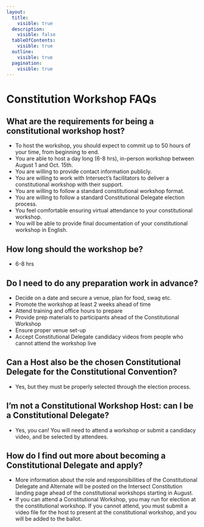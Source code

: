 ```yaml
---
layout:
  title:
    visible: true
  description:
    visible: false
  tableOfContents:
    visible: true
  outline:
    visible: true
  pagination:
    visible: true
---
```


# Constitution Workshop FAQs

## What are the requirements for being a constitutional workshop host?&#x20;

* To host the workshop, you should expect to commit up to 50 hours of your time, from beginning to end.
* You are able to host a day long (6-8 hrs), in-person workshop between August 1 and Oct. 15th.
* You are willing to provide contact information publicly.
* You are willing to work with Intersect’s facilitators to deliver a constitutional workshop with their support.
* You are willing to follow a standard constitutional workshop format.
* You are willing to follow a standard Constitutional Delegate election process.
* You feel comfortable ensuring virtual attendance to your constitutional workshop.
* You will be able to provide final documentation of your constitutional workshop in English.

## **How long should the workshop be?**

* 6-8 hrs

## Do I need to do any preparation work in advance?&#x20;

* Decide on a date and secure a venue, plan for food, swag etc.
* Promote the workshop at least 2 weeks ahead of time
* Attend training and office hours to prepare
* Provide prep materials to participants ahead of the Constitutional Workshop
* Ensure proper venue set-up
* Accept Constitutional Delegate candidacy videos from people who cannot attend the workshop live

## Can a Host also be the chosen Constitutional Delegate for the Constitutional Convention?&#x20;

* Yes, but they must be properly selected through the election process.

## I’m not a Constitutional Workshop Host: can I be a Constitutional Delegate?

* Yes, you can! You will need to attend a workshop or submit a candidacy video, and be selected by attendees.

## How do I find out more about becoming a Constitutional Delegate and apply?

* More information about the role and responsibilities of the Constitutional Delegate and Alternate will be posted on the Intersect Constitution landing page ahead of the constitutional workshops starting in August.
* If you can attend a Constitutional Workshop, you may run for election at the constitutional workshop. If you cannot attend, you must submit a video file for the host to present at the constitutional workshop, and you will be added to the ballot.
